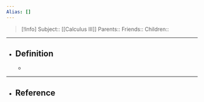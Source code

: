 ```yaml
---
Alias: []
---
```

> [!Info]
> Subject:: [[Calculus III]]
> Parents:: 
> Friends:: 
> Children:: 
---
- ## Definition
	- 
---
- ## Reference
